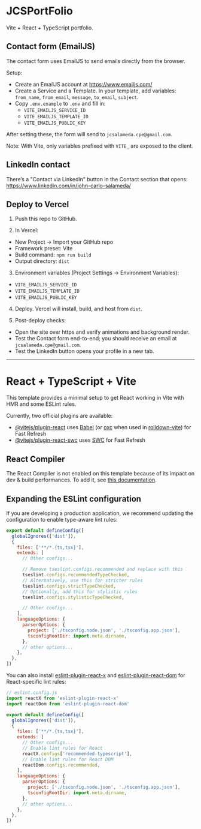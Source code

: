 # JCSPortFolio

Vite + React + TypeScript portfolio.

## Contact form (EmailJS)

The contact form uses EmailJS to send emails directly from the browser.

Setup:
- Create an EmailJS account at https://www.emailjs.com/
- Create a Service and a Template. In your template, add variables: `from_name`, `from_email`, `message`, `to_email`, `subject`.
- Copy `.env.example` to `.env` and fill in:
  - `VITE_EMAILJS_SERVICE_ID`
  - `VITE_EMAILJS_TEMPLATE_ID`
  - `VITE_EMAILJS_PUBLIC_KEY`

After setting these, the form will send to `jcsalameda.cpe@gmail.com`.

Note: With Vite, only variables prefixed with `VITE_` are exposed to the client.

## LinkedIn contact

There’s a "Contact via LinkedIn" button in the Contact section that opens:
https://www.linkedin.com/in/john-carlo-salameda/

## Deploy to Vercel

1) Push this repo to GitHub.

2) In Vercel:
  - New Project → Import your GitHub repo
  - Framework preset: Vite
  - Build command: `npm run build`
  - Output directory: `dist`

3) Environment variables (Project Settings → Environment Variables):
  - `VITE_EMAILJS_SERVICE_ID`
  - `VITE_EMAILJS_TEMPLATE_ID`
  - `VITE_EMAILJS_PUBLIC_KEY`

4) Deploy. Vercel will install, build, and host from `dist`.

5) Post-deploy checks:
  - Open the site over https and verify animations and background render.
  - Test the Contact form end-to-end; you should receive an email at `jcsalameda.cpe@gmail.com`.
  - Test the LinkedIn button opens your profile in a new tab.

---

# React + TypeScript + Vite

This template provides a minimal setup to get React working in Vite with HMR and some ESLint rules.

Currently, two official plugins are available:

- [@vitejs/plugin-react](https://github.com/vitejs/vite-plugin-react/blob/main/packages/plugin-react) uses [Babel](https://babeljs.io/) (or [oxc](https://oxc.rs) when used in [rolldown-vite](https://vite.dev/guide/rolldown)) for Fast Refresh
- [@vitejs/plugin-react-swc](https://github.com/vitejs/vite-plugin-react/blob/main/packages/plugin-react-swc) uses [SWC](https://swc.rs/) for Fast Refresh

## React Compiler

The React Compiler is not enabled on this template because of its impact on dev & build performances. To add it, see [this documentation](https://react.dev/learn/react-compiler/installation).

## Expanding the ESLint configuration

If you are developing a production application, we recommend updating the configuration to enable type-aware lint rules:

```js
export default defineConfig([
  globalIgnores(['dist']),
  {
    files: ['**/*.{ts,tsx}'],
    extends: [
      // Other configs...

      // Remove tseslint.configs.recommended and replace with this
      tseslint.configs.recommendedTypeChecked,
      // Alternatively, use this for stricter rules
      tseslint.configs.strictTypeChecked,
      // Optionally, add this for stylistic rules
      tseslint.configs.stylisticTypeChecked,

      // Other configs...
    ],
    languageOptions: {
      parserOptions: {
        project: ['./tsconfig.node.json', './tsconfig.app.json'],
        tsconfigRootDir: import.meta.dirname,
      },
      // other options...
    },
  },
])
```

You can also install [eslint-plugin-react-x](https://github.com/Rel1cx/eslint-react/tree/main/packages/plugins/eslint-plugin-react-x) and [eslint-plugin-react-dom](https://github.com/Rel1cx/eslint-react/tree/main/packages/plugins/eslint-plugin-react-dom) for React-specific lint rules:

```js
// eslint.config.js
import reactX from 'eslint-plugin-react-x'
import reactDom from 'eslint-plugin-react-dom'

export default defineConfig([
  globalIgnores(['dist']),
  {
    files: ['**/*.{ts,tsx}'],
    extends: [
      // Other configs...
      // Enable lint rules for React
      reactX.configs['recommended-typescript'],
      // Enable lint rules for React DOM
      reactDom.configs.recommended,
    ],
    languageOptions: {
      parserOptions: {
        project: ['./tsconfig.node.json', './tsconfig.app.json'],
        tsconfigRootDir: import.meta.dirname,
      },
      // other options...
    },
  },
])
```
